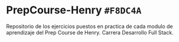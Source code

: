 # **PrepCourse-Henry** `#F8DC4A`
Repositorio de los ejercicios puestos en practica de cada modulo de aprendizaje del Prep Course de Henry.
Carrera Desarrollo Full Stack.
